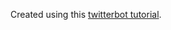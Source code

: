 Created using this [twitterbot tutorial](http://markrabey.com/2014/05/09/build-a-twitter-bot-with-node-js/).
